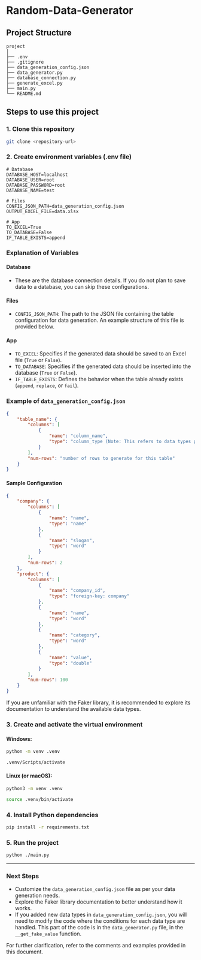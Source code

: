 # Random-Data-Generator

## Project Structure

```
project
│
├── .env
├── .gitignore
├── data_generation_config.json
├── data_generator.py
├── database_connection.py
├── generate_excel.py
├── main.py
└── README.md
```

## Steps to use this project

### 1. Clone this repository
```bash
git clone <repository-url>
```

### 2. Create environment variables (.env file)
```env
# Database
DATABASE_HOST=localhost
DATABASE_USER=root
DATABASE_PASSWORD=root
DATABASE_NAME=test

# Files
CONFIG_JSON_PATH=data_generation_config.json
OUTPUT_EXCEL_FILE=data.xlsx

# App
TO_EXCEL=True
TO_DATABASE=False
IF_TABLE_EXISTS=append
```

### Explanation of Variables

#### Database
- These are the database connection details. If you do not plan to save data to a database, you can skip these configurations.

#### Files
- `CONFIG_JSON_PATH`: The path to the JSON file containing the table configuration for data generation. An example structure of this file is provided below.

#### App
- `TO_EXCEL`: Specifies if the generated data should be saved to an Excel file (`True` or `False`).
- `TO_DATABASE`: Specifies if the generated data should be inserted into the database (`True` or `False`).
- `IF_TABLE_EXISTS`: Defines the behavior when the table already exists (`append`, `replace`, or `fail`).

### Example of `data_generation_config.json`
```json
{
    "table_name": {
        "columns": [
            {
                "name": "column_name",
                "type": "column_type (Note: This refers to data types provided by the Faker library, not SQL types like string, date, etc.)"
            }
        ],
        "num-rows": "number of rows to generate for this table"
    }
}
```

#### Sample Configuration
```json
{
    "company": {
        "columns": [
            {
                "name": "name",
                "type": "name"
            },
            {
                "name": "slogan",
                "type": "word"
            }
        ],
        "num-rows": 2
    },
    "product": {
        "columns": [
            {
                "name": "company_id",
                "type": "foreign-key: company"
            },
            {
                "name": "name",
                "type": "word"
            },
            {
                "name": "category",
                "type": "word"
            },
            {
                "name": "value",
                "type": "double"
            }
        ],
        "num-rows": 100
    }
}
```

If you are unfamiliar with the Faker library, it is recommended to explore its documentation to understand the available data types.

### 3. Create and activate the virtual environment
#### Windows:
```bash
python -m venv .venv
```
```bash
.venv/Scripts/activate
```
#### Linux (or macOS):
```bash
python3 -m venv .venv
```
```bash
source .venv/bin/activate
```

### 4. Install Python dependencies
```bash
pip install -r requirements.txt
```

### 5. Run the project
```bash
python ./main.py
```

---

### Next Steps
- Customize the `data_generation_config.json` file as per your data generation needs.
- Explore the Faker library documentation to better understand how it works.
- If you added new data types in `data_generation_config.json`, you will need to modify the code where the conditions for each data type are handled. This part of the code is in the `data_generator.py` file, in the `__get_fake_value` function.

For further clarification, refer to the comments and examples provided in this document.
